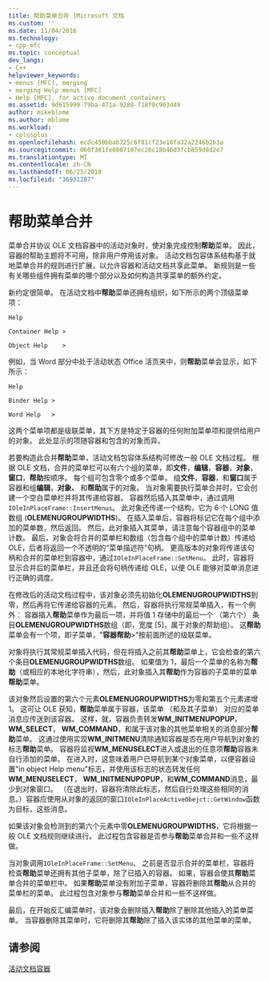 ```yaml
---
title: 帮助菜单合并 |Microsoft 文档
ms.custom: ''
ms.date: 11/04/2016
ms.technology:
- cpp-mfc
ms.topic: conceptual
dev_langs:
- C++
helpviewer_keywords:
- menus [MFC], merging
- merging Help menus [MFC]
- Help [MFC], for active document containers
ms.assetid: 9d615999-79ba-471a-9288-718f0c903d49
author: mikeblome
ms.author: mblome
ms.workload:
- cplusplus
ms.openlocfilehash: ecdc450bbab725c6f81cf23e16fa32a2246b2b3a
ms.sourcegitcommit: 060f381fe0807107ec26c18b46d3fcb859d8d2e7
ms.translationtype: MT
ms.contentlocale: zh-CN
ms.lasthandoff: 06/25/2018
ms.locfileid: "36931287"
---
```

# <a name="help-menu-merging"></a>帮助菜单合并
菜单合并协议 OLE 文档容器中的活动对象时，使对象完成控制**帮助**菜单。 因此，容器的帮助主题将不可用，除非用户停用该对象。 活动文档包容体系结构基于就地菜单合并的规则进行扩展，以允许容器和活动文档共享此菜单。 新规则是一些有关哪些组件拥有菜单的哪个部分以及如何构造共享菜单的额外约定。  
  
 新约定很简单。 在活动文档中**帮助**菜单还拥有组织，如下所示的两个顶级菜单项：  
  
 `Help`  
  
 `Container Help >`  
  
 `Object Help    >`  
  
 例如，当 Word 部分中处于活动状态 Office 活页夹中，则**帮助**菜单会显示，如下所示：  
  
 `Help`  
  
 `Binder Help >`  
  
 `Word Help   >`  
  
 这两个菜单项都是级联菜单，其下方是特定于容器的任何附加菜单项和提供给用户的对象。 此处显示的项随容器和包含的对象而异。  
  
 若要构造此合并**帮助**菜单，活动文档包容体系结构可修改一般 OLE 文档过程。 根据 OLE 文档，合并的菜单栏可以有六个组的菜单，即**文件**，**编辑**，**容器**，**对象**， **窗口**，**帮助**按顺序。 每个组可包含零个或多个菜单。 组**文件**，**容器**，和**窗口**属于容器和组**编辑**，**对象、** 和**帮助**属于的对象。 当对象需要执行菜单合并时，它会创建一个空白菜单栏并将其传递给容器。 容器然后插入其菜单中，通过调用`IOleInPlaceFrame::InsertMenus`。 此对象还传递一个结构，它为 6 个 LONG 值数组 (**OLEMENUGROUPWIDTHS**)。 在插入菜单后，容器将标记它在每个组中添加的菜单数，然后返回。 然后，此对象插入其菜单，请注意每个容器组中的菜单计数。 最后，对象会将合并的菜单栏和数组（包含每个组中的菜单计数）传递给 OLE，后者将返回一个不透明的“菜单描述符”句柄。 更高版本的对象将传递该句柄和合并的菜单栏到容器中，通过`IOleInPlaceFrame::SetMenu`。 此时，容器将显示合并后的菜单栏，并且还会将句柄传递给 OLE，以便 OLE 能够对菜单消息进行正确的调度。  
  
 在修改后的活动文档过程中，该对象必须先初始化**OLEMENUGROUPWIDTHS**到零，然后再将它传递给容器的元素。 然后，容器将执行常规菜单插入，有一个例外： 容器插入**帮助**菜单作为最后一项，并将值 1 存储中的最后一个 （第六个） 条目**OLEMENUGROUPWIDTHS**数组（即，宽度 [5]，属于对象的帮助组）。 这**帮助**菜单会有一个项，即子菜单，"**容器帮助**>"按前面所述的级联菜单。  
  
 对象将执行其常规菜单插入代码，但在将插入之前其**帮助**菜单上，它会检查的第六个条目**OLEMENUGROUPWIDTHS**数组。 如果值为 1，最后一个菜单的名称为**帮助**（或相应的本地化字符串），然后，此对象插入其**帮助**作为容器的子菜单的菜单**帮助**菜单。  
  
 该对象然后设置的第六个元素**OLEMENUGROUPWIDTHS**为零和第五个元素递增 1。 这可让 OLE 获知，**帮助**菜单属于容器，该菜单 （和及其子菜单） 对应的菜单消息应传送到该容器。 这样，就，容器负责转发**WM_INITMENUPOPUP**， **WM_SELECT**， **WM_COMMAND**，和属于该对象的其他菜单相关的消息部分**帮助**菜单。 这通过使用实现**WM_INITMENU**清除通知容器是否在用户导航到对象的标志**帮助**菜单。 容器将监视**WM_MENUSELECT**进入或退出的任意项**帮助**容器未自行添加的菜单。 在进入时，这意味着用户已导航到某个对象菜单，以便容器设置"in object Help menu"标志，并使用该标志的状态转发任何**WM_MENUSELECT**， **WM_INITMENUPOPUP**，和**WM_COMMAND**消息，最少到对象窗口。 （在退出时，容器将清除此标志，然后自行处理这些相同的消息。）容器应使用从对象的返回的窗口`IOleInPlaceActiveObejct::GetWindow`函数为目标，这些消息。  
  
 如果该对象会检测到的第六个元素中零**OLEMENUGROUPWIDTHS**，它将根据一般 OLE 文档规则继续进行。 此过程包含容器是否参与**帮助**菜单合并和一些不这样做。  
  
 当对象调用`IOleInPlaceFrame::SetMenu`、 之前是否显示合并的菜单栏，容器将检查**帮助**菜单还拥有其他子菜单，除了已插入的容器。 如果，容器会使其**帮助**菜单合并的菜单栏中。 如果**帮助**菜单没有附加子菜单，容器将删除其**帮助**从合并的菜单栏的菜单。 此过程包含对象参与**帮助**菜单合并和一些不这样做。  
  
 最后，在开始反汇编菜单时，该对象会删除插入**帮助**除了删除其他插入的菜单菜单。 当容器删除其菜单时，它将删除其**帮助**除了插入该实体的其他菜单的菜单。  
  
## <a name="see-also"></a>请参阅  
 [活动文档容器](../mfc/active-document-containers.md)

